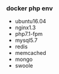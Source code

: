 ### docker php env
- ubuntu16.04
- nginx1.3
- php7.1-fpm
- mysql5.7
- redis
- memcached
- mongo
- swoole
